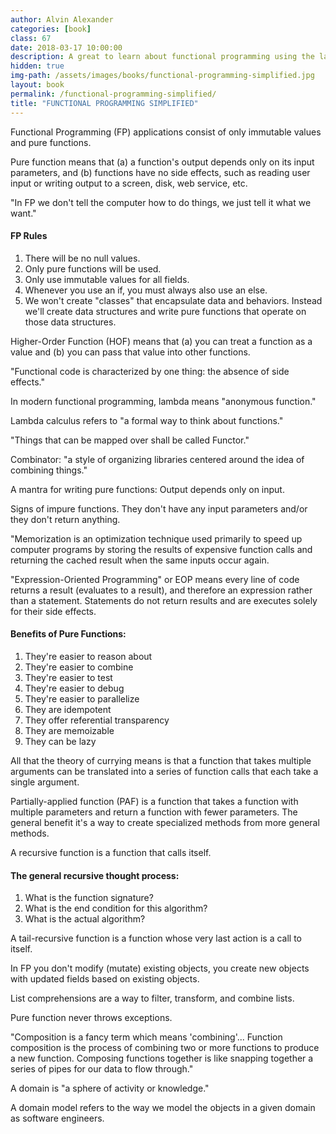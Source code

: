 ```yaml
---
author: Alvin Alexander
categories: [book]
class: 67
date: 2018-03-17 10:00:00
description: A great to learn about functional programming using the language Scala. The book goes in depth about FP using Scala examples, it would be better if you know Scala before reading. I didn't know Scala but got a general idea of the syntax. I skim through the book to understand the basic of FP.
hidden: true
img-path: /assets/images/books/functional-programming-simplified.jpg
layout: book
permalink: /functional-programming-simplified/
title: "FUNCTIONAL PROGRAMMING SIMPLIFIED"
---
```


Functional Programming (FP) applications consist of only immutable values and pure functions.

Pure function means that (a) a function's output depends only on its input parameters, and (b) functions have no side effects, such as reading user input or writing output to a screen, disk, web service, etc.

"In FP we don't tell the computer how to do things, we just tell it what we want."

#### FP Rules

1. There will be no null values.
2. Only pure functions will be used.
3. Only use immutable values for all fields.
4. Whenever you use an if, you must always also use an else.
5. We won't create "classes" that encapsulate data and behaviors. Instead we'll create data structures and write pure functions that operate on those data structures.

Higher-Order Function (HOF) means that (a) you can treat a function as a value and (b) you can pass that value into other functions.

"Functional code is characterized by one thing: the absence of side effects."

In modern functional programming, lambda means "anonymous function."

Lambda calculus refers to "a formal way to think about functions."

"Things that can be mapped over shall be called Functor."

Combinator: "a style of organizing libraries centered around the idea of combining things."

A mantra for writing pure functions: Output depends only on input.

Signs of impure functions. They don't have any input parameters and/or they don't return anything.

"Memorization is an optimization technique used primarily to speed up computer programs by storing the results of expensive function calls and returning the cached result when the same inputs occur again.

"Expression-Oriented Programming" or EOP means every line of code returns a result (evaluates to a result), and therefore an expression rather than a statement. Statements do not return results and are executes solely for their side effects.

#### Benefits of Pure Functions:

1. They're easier to reason about
2. They're easier to combine
3. They're easier to test
4. They're easier to debug
5. They're easier to parallelize
6. They are idempotent
7. They offer referential transparency
8. They are memoizable
9. They can be lazy

All that the theory of currying means is that a function that takes multiple arguments can be translated into a series of function calls that each take a single argument.

Partially-applied function (PAF) is a function that takes a function with multiple parameters and return a function with fewer parameters. The general benefit it's a way to create specialized methods from more general methods.

A recursive function is a function that calls itself.

#### The general recursive thought process:

1. What is the function signature?
2. What is the end condition for this algorithm?
3. What is the actual algorithm?

A tail-recursive function is a function whose very last action is a call to itself.

In FP you don't modify (mutate) existing objects, you create new objects with updated fields based on existing objects.

List comprehensions are a way to filter, transform, and combine lists.

Pure function never throws exceptions.

"Composition is a fancy term which means 'combining'... Function composition is the process of combining two or more functions to produce a new function. Composing functions together is like snapping together a series of pipes for our data to flow through."

A domain is "a sphere of activity or knowledge."

A domain model refers to the way we model the objects in a given domain as software engineers.